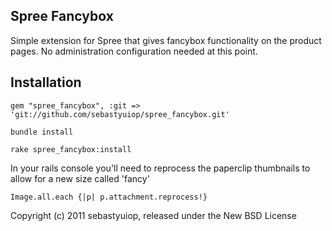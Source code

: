 Spree Fancybox
--------------

Simple extension for Spree that gives fancybox functionality on the product pages. No administration configuration needed at this point.

Installation
------------

    gem "spree_fancybox", :git => 'git://github.com/sebastyuiop/spree_fancybox.git'
    
    bundle install
    
    rake spree_fancybox:install
    
In your rails console you'll need to reprocess the paperclip thumbnails to allow for a new size called 'fancy'

    Image.all.each {|p| p.attachment.reprocess!}

Copyright (c) 2011 sebastyuiop, released under the New BSD License
